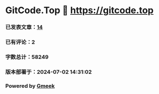 # GitCode.Top :link: https://gitcode.top 
### 已发表文章：[14](https://gitcode.top/tag.html) 
### 已有评论：2 
### 字数总计：58249 
### 版本部署于：2024-07-02 14:31:02 
### Powered by [Gmeek](https://github.com/Meekdai/Gmeek)

